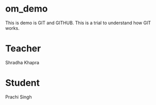 # om_demo
This is demo is GIT and GITHUB.
This is a trial to understand how GIT works.

# Teacher
Shradha Khapra
# Student
Prachi Singh 